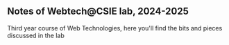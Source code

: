 ## Notes of Webtech@CSIE lab, 2024-2025

Third year course of Web Technologies, here you'll find the bits and pieces discussed in the lab
